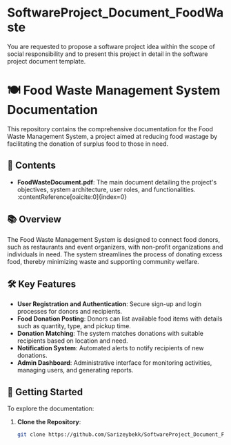 # SoftwareProject_Document_FoodWaste
You are requested to propose a software project idea within the scope of social responsibility  and to present this project in detail in the software project document template.
# 🍽️ Food Waste Management System Documentation

This repository contains the comprehensive documentation for the Food Waste Management System, a project aimed at reducing food wastage by facilitating the donation of surplus food to those in need.

## 📄 Contents

- **FoodWasteDocument.pdf**: The main document detailing the project's objectives, system architecture, user roles, and functionalities. :contentReference[oaicite:0]{index=0}

## 📚 Overview

The Food Waste Management System is designed to connect food donors, such as restaurants and event organizers, with non-profit organizations and individuals in need. The system streamlines the process of donating excess food, thereby minimizing waste and supporting community welfare.

## 🛠️ Key Features

- **User Registration and Authentication**: Secure sign-up and login processes for donors and recipients.
- **Food Donation Posting**: Donors can list available food items with details such as quantity, type, and pickup time.
- **Donation Matching**: The system matches donations with suitable recipients based on location and need.
- **Notification System**: Automated alerts to notify recipients of new donations.
- **Admin Dashboard**: Administrative interface for monitoring activities, managing users, and generating reports.

## 🚀 Getting Started

To explore the documentation:

1. **Clone the Repository**:
   ```bash
   git clone https://github.com/Sarizeybekk/SoftwareProject_Document_FoodWaste.git
